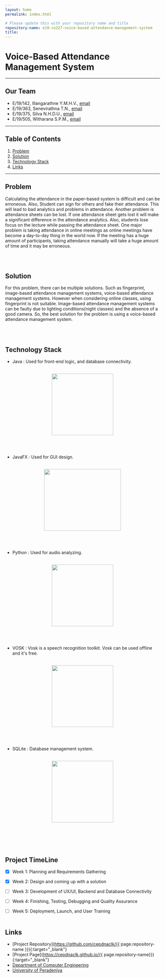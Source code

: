 ```yaml
---
layout: home
permalink: index.html

# Please update this with your repository name and title
repository-name: e19-co227-voice-based-attendance-management-system
title:
---
```


[comment]: # "This is the standard layout for the project, but you can clean this and use your own template"

# Voice-Based Attendance Management System


<!-- 
This is a sample image, to show how to add images to your page. To learn more options, please refer [this](https://projects.ce.pdn.ac.lk/docs/faq/how-to-add-an-image/)

![Sample Image](./images/sample.png)
 -->
 ---
## Our Team
-  E/19/142, Illangarathne Y.M.H.V., [email](mailto:e19142@eng.pdn.ac.lk)
-  E/19/363, Senevirathna T.N., [email](mailto:e19363@eng.pdn.ac.lk)
-  E/19/375, Silva N.H.D.U., [email](mailto:e19375@eng.pdn.ac.lk)
-  E/19/505, Witharana S.P.M., [email](mailto:e19505@eng.pdn.ac.lk)
---
## Table of Contents
1. [Problem](#Problem)
2. [Solution](#Solution)
3. [Technology Stack](#TechnologyStack)
4. [Links](#links)

---

## Problem

Calculating the attendance in the paper-based system is difficult and can be erroneous. Also, Student can sign for others and fake their attendance. This will lead to bad analytics and problems in attendance. Another problem is attendance sheets can be lost. If one attendance sheet gets lost it will make a significant difference in the attendance analytics. Also, students lose focus on the lecture while passing the attendance sheet. One major problem is taking attendance in online meetings as online meetings have become a day-to-day thing in the world now. If the meeting has a huge amount of participants, taking attendance manually will take a huge amount of time and it may be erroneous.

<br> <br>

## Solution

For this problem, there can be multiple solutions. Such as fingerprint, image-based attendance management systems, voice-based attendance management systems. However when considering online classes, using fingerprint is not suitable. Image-based attendance management systems can be faulty due to lighting conditions(night classes) and the absence of a good camera. So, the best solution for the problem is using a voice-based attendance management system.

<br> <br>

## Technology Stack

+ Java : Used for front-end logic, and database connectivity.<br><br>
<p align="center">
  <img height="200" src="https://upload.wikimedia.org/wikipedia/en/3/30/Java_programming_language_logo.svg">
</p>
<br>
<br>

+ JavaFX : Used for GUI design.<br><br>
<p align="center">
  <img width = "250" height="200" src="https://upload.wikimedia.org/wikipedia/en/c/cc/JavaFX_Logo.png">
</p>
<br>
<br>

+ Python : Used for audio analyzing.<br><br>
<p align="center">
  <img height="200" src="https://upload.wikimedia.org/wikipedia/commons/thumb/c/c3/Python-logo-notext.svg/1200px-Python-logo-notext.svg.png">
</p>
<br>
<br>

+ VOSK : Vosk is a speech recognition toolkit. Vosk can be used offline and it's free. <br><br>
<p align="center">
  <img height="200" src="https://www.openhab.org/logos/voskstt.png">
</p>
<br>
<br>

+ SQLite : Database management system. <br><br>
<p align="center">
  <img height="200" src="https://download.logo.wine/logo/SQLite/SQLite-Logo.wine.png">
</p>
<br>

<br> <br>
## Project TimeLine

- [x] Week 1: Planning and Requirements Gathering 
- [x] Week 2: Design and coming up with a solution
- [ ] Week 3: Development of UX/UI, Backend  and Database Connectivity
- [ ] Week 4: Finishing, Testing, Debugging and Quality Assurance
- [ ] Week 5: Deployment, Launch, and User Training
<br> <br>


## Links

- [Project Repository](https://github.com/cepdnaclk/{{ page.repository-name }}){:target="_blank"}
- [Project Page](https://cepdnaclk.github.io/{{ page.repository-name}}){:target="_blank"}
- [Department of Computer Engineering](http://www.ce.pdn.ac.lk/)
- [University of Peradeniya](https://eng.pdn.ac.lk/)


[//]: # (Please refer this to learn more about Markdown syntax)
[//]: # (https://github.com/adam-p/markdown-here/wiki/Markdown-Cheatsheet)
